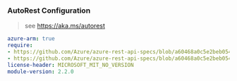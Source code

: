 ### AutoRest Configuration

> see https://aka.ms/autorest

``` yaml
azure-arm: true
require:
- https://github.com/Azure/azure-rest-api-specs/blob/a60468a0c5e2beb054680ae488fb9f92699f0a0d/specification/network/resource-manager/readme.md
- https://github.com/Azure/azure-rest-api-specs/blob/a60468a0c5e2beb054680ae488fb9f92699f0a0d/specification/network/resource-manager/readme.go.md
license-header: MICROSOFT_MIT_NO_VERSION
module-version: 2.2.0
```